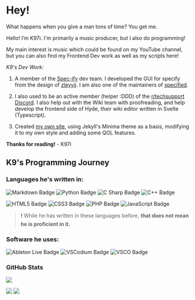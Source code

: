 # Hey!

What happens when you give a man tons of time? You get me.

Hello! I’m K97i. I'm primarily a music producer, but I also do programming!

My main interest is music which could be found on my YouTube channel, but you can also find my Frontend Dev work as well as my scripts here!

_K9's Dev Work:_

  1. A member of the [Spec-ify](https://github.com/Spec-ify/) dev team. I developed the GUI for specify from the design of [zleyyij](https://github.com/zleyyij/). I am also one of the maintainers of [specified](https://github.com/Spec-ify/specified).

  2. I also used to be an active member (helper :DDD) of the [r/techsupport Discord](https://rtech.support/discord). I also help out with the Wiki team with proofreading, and help develop the frontend side of Hyde, their wiki editor written in Svelte (Typescript).

  3. Created [my own site](https://k97i.github.io/), using Jekyll's Minima theme as a basis, modifying it to my own style and adding some QOL features. 

**Thanks for reading!**
              - K97i
              
## K9's Programming Journey

### Languages he's written in:

![Markdown Badge](https://img.shields.io/badge/Markdown-000?logo=markdown&logoColor=fff&style=flat-square)
![Python Badge](https://img.shields.io/badge/Python-3776AB?logo=python&logoColor=fff&style=flat-square)
![C Sharp Badge](https://img.shields.io/badge/C%20Sharp-239120?logo=csharp&logoColor=fff&style=flat)
![C++ Badge](https://img.shields.io/badge/C%2B%2B-00599C?logo=cplusplus&logoColor=fff&style=flat-square)

![HTML5 Badge](https://img.shields.io/badge/HTML5-E34F26?logo=html5&logoColor=fff&style=flat-square)
![CSS3 Badge](https://img.shields.io/badge/CSS3-1572B6?logo=css3&logoColor=fff&style=flat-square)
![PHP Badge](https://img.shields.io/badge/PHP-777BB4?logo=php&logoColor=fff&style=flat-square)
![JavaScript Badge](https://img.shields.io/badge/JavaScript-F7DF1E?logo=javascript&logoColor=000&style=flat-square)

> ❗ While he has written in these languages before, **that does not mean he is proficient in it.**

### Software he uses:

![Ableton Live Badge](https://img.shields.io/badge/Ableton%20Live-000?logo=abletonlive&logoColor=fff&style=flat-square)
![VSCodium Badge](https://img.shields.io/badge/VSCodium-2F80ED?logo=vscodium&logoColor=fff&style=flat-square)
![VSCO Badge](https://img.shields.io/badge/VSCO-000?logo=vsco&logoColor=fff&style=flat-square)

### GitHub Stats

![](https://github-readme-stats.vercel.app/api/top-langs/?username=K97i&layout=compact&langs_count=12&theme=dark)

<img src="https://github-readme-stats.vercel.app/api?username=K97i&show_icons=true&theme=dark"/>
<img src="https://github-readme-stats.vercel.app/api/top-langs/?username=K97i&layout=compact&show_icons=true&theme=dark"/>
